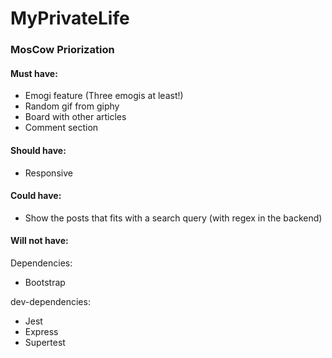 # MyPrivateLife

### MosCow Priorization
#### Must have:
  - Emogi feature (Three emogis at least!)
  - Random gif from giphy
  - Board with other articles
  - Comment section
  
#### Should have:
  - Responsive

#### Could have:
  - Show the posts that fits with a search query (with regex in the backend)

#### Will not have:


Dependencies:
  - Bootstrap

dev-dependencies:
  - Jest
  - Express
  - Supertest